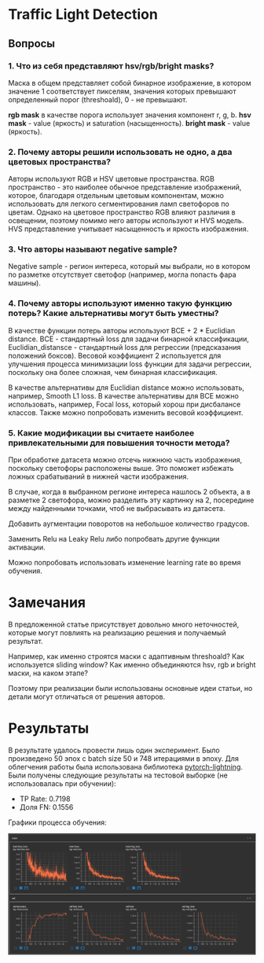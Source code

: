 # Traffic Light Detection

## Вопросы
### 1. Что из себя представляют hsv/rgb/bright masks? 

Маска в общем представляет собой бинарное изображение,
в котором значение 1 соответствует пикселям, значения которых превышают определенный порог (threshoald),
0 - не превышают.

**rgb mask** в качестве порога использует значения компонент r, g, b.
**hsv mask** - value (яркость) и saturation (насыщенность).
**bright mask** - value (яркость).

### 2. Почему авторы решили использовать не одно, а два цветовых пространства? 

Авторы используют RGB и HSV цветовые пространства.
RGB пространство - это наиболее обычное представление изображений, которое, благодаря отдельным цветовым компонентам,
можно использовать для легкого сегментирования ламп светофоров по цветам. 
Однако на цветовое пространство RGB влияют различия в освещении, поэтому помимо него авторы используют и HVS модель.
HVS представление учитывает насыщенность и яркость изображения.

### 3. Что авторы называют negative sample? 

Negative sample - регион интереса, который мы выбрали, 
но в котором по разметке отсутствует светофор (например, могла попасть фара машины).

### 4. Почему авторы используют именно такую функцию потерь? Какие альтернативы могут быть уместны? 

В качестве функции потерь авторы используют BCE + 2 * Euclidian distance.
BCE - стандартный loss для задачи бинарной классификации,
Euclidian_distansce - стандартный loss для регрессии (предсказания положений боксов).
Весовой коэффициент 2 используется для улучшения процесса минимизации loss функции для задачи 
регрессии, поскольку она более сложная, чем бинарная классификация.

В качестве альтернативы для Euclidian distance можно использовать, например, Smooth L1 loss.
В качестве альтернативы для BCE можно использовать, например, Focal loss, который хорош при дисбалансе классов.
Также можно попробовать изменить весовой коэффициент.

### 5. Какие модификации вы считаете наиболее привлекательными для повышения точности метода? 

При обработке датасета можно отсечь нижнюю часть изображения, поскольку светофоры расположены выше. Это
поможет избежать ложных срабатываний в нижней части изображения.

В случае, когда в выбранном регионе интереса нашлось 2 объекта, а в разметке 2 светофора, можно разделить эту картинку на
2, посередине между найденными точками, чтоб не выбрасывать из датасета.

Добавить аугментации поворотов на небольшое количество градусов.

Заменить Relu на Leaky Relu либо попробвать другие функции активации.

Можно попробовать использовать изменение learning rate во время обучения.

# Замечания

В предложенной статье присутствует довольно много неточностей, которые могут повлиять на реализацию решения и получаемый результат.

Например, как именно строятся маски с адаптивным threshoald? Как используется sliding window? Как именно объединяются hsv, rgb и bright маски,
на каком этапе? 

Поэтому при реализации были использованы основные идеи статьи, но детали могут отличаться от решения авторов.

# Результаты

В результате удалось провести лишь один эксперимент. 
Было произведено 50 эпох с batch size 50 и 748 итерациями в эпоху.
Для облегчения работы была использована библиотека [pytorch-lightning](https://www.pytorchlightning.ai).
Были получены следующие результаты на тестовой выборке (не использовалась при обучении):
- TP Rate: 0.7198
- Доля FN: 0.1556


Графики процесса обучения:

![](imgs/tb.png)
